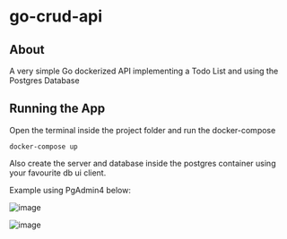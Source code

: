 # go-crud-api

## About

A very simple Go dockerized API implementing a Todo List and using the Postgres Database

## Running the App

Open the terminal inside the project folder and run the docker-compose


`docker-compose up`


Also create the server and database inside the postgres container using your favourite db ui client.

Example using PgAdmin4 below:

![image](https://github.com/ggarber42/go-crud-api/assets/26423380/c50884c2-aef8-4f76-bc57-9ef8aa876bd8)

![image](https://github.com/ggarber42/go-crud-api/assets/26423380/348b41bb-8a10-4921-b30e-6be21bc27382)

